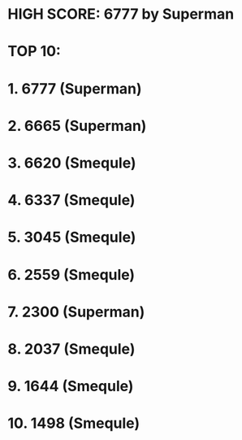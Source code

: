 # HIGH SCORE: 6777 by Superman

# TOP 10:
# 1. 6777 (Superman)
# 2. 6665 (Superman)
# 3. 6620 (Smequle)
# 4. 6337 (Smequle)
# 5. 3045 (Smequle)
# 6. 2559 (Smequle)
# 7. 2300 (Superman)
# 8. 2037 (Smequle)
# 9. 1644 (Smequle)
# 10. 1498 (Smequle)
